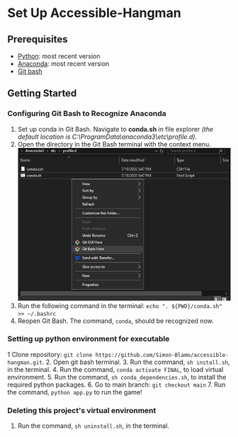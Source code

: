 ﻿# Set Up Accessible-Hangman

## Prerequisites
- [Python](https://www.python.org/): most recent version
- [Anaconda](https://www.anaconda.com/): most recent version
- [Git bash](https://git-scm.com/downloads)

## Getting Started

### Configuring Git Bash to Recognize Anaconda
1. Set up conda in Git Bash. Navigate to **conda.sh** in file explorer *(the default location is C:\ProgramData\anaconda3\etc\profile.d)*.
2. Open the directory in the Git Bash terminal with the context menu.
![Image](https://github.com/Simon-Blamo/accessible-hangman/blob/main/assets/000.png)
3. Run the following command in the terminal: `echo ". ${PWD}/conda.sh" >> ~/.bashrc`
4. Reopen Git Bash. The command, `conda`, should be recognized now.

### Setting up python environment for executable
1 Clone repository:
```git clone https://github.com/Simon-Blamo/accessible-hangman.git```.
2. Open git bash terminal.
3. Run the command, `sh install.sh`, in the terminal.
4. Run the command, `conda activate FINAL`, to load virtual environment.
5. Run the command, `sh conda_dependencies.sh`, to install the required python packages.
6. Go to main branch: ```git checkout main```
7. Run the command, `python app.py` to run the game!

### Deleting this project's virtual environment
1. Run the command, `sh uninstall.sh`, in the terminal.
